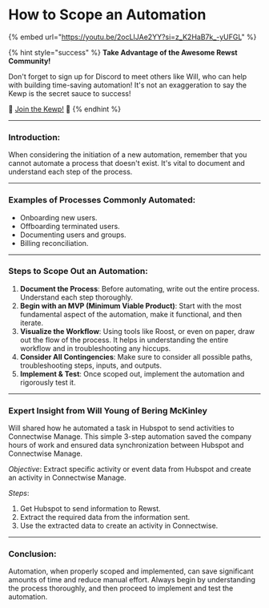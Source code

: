 # How to Scope an Automation

{% embed url="https://youtu.be/2ocLIJAe2YY?si=z_K2HaB7k_-yUFGL" %}

{% hint style="success" %}
**Take Advantage of the Awesome Rewst Community!**

Don't forget to sign up for Discord to meet others like Will, who can help with building time-saving automation! It's not an exaggeration to say the Kewp is the secret sauce to success!

💪 [Join the Kewp!](https://discord.com/invite/rewst) 🐓
{% endhint %}

***

### **Introduction:**

When considering the initiation of a new automation, remember that you cannot automate a process that doesn't exist. It's vital to document and understand each step of the process.

***

### **Examples of Processes Commonly Automated:**

* Onboarding new users.
* Offboarding terminated users.
* Documenting users and groups.
* Billing reconciliation.

***

### **Steps to Scope Out an Automation:**

1. **Document the Process**: Before automating, write out the entire process. Understand each step thoroughly.
2. **Begin with an MVP (Minimum Viable Product)**: Start with the most fundamental aspect of the automation, make it functional, and then iterate.
3. **Visualize the Workflow**: Using tools like Roost, or even on paper, draw out the flow of the process. It helps in understanding the entire workflow and in troubleshooting any hiccups.
4. **Consider All Contingencies**: Make sure to consider all possible paths, troubleshooting steps, inputs, and outputs.
5. **Implement & Test**: Once scoped out, implement the automation and rigorously test it.

***

### Expert Insight from Will Young of Bering McKinley

Will shared how he automated a task in Hubspot to send activities to Connectwise Manage. This simple 3-step automation saved the company hours of work and ensured data synchronization between Hubspot and Connectwise Manage.

_Objective_: Extract specific activity or event data from Hubspot and create an activity in Connectwise Manage.

_Steps_:

1. Get Hubspot to send information to Rewst.
2. Extract the required data from the information sent.
3. Use the extracted data to create an activity in Connectwise.

***

### **Conclusion**:

Automation, when properly scoped and implemented, can save significant amounts of time and reduce manual effort. Always begin by understanding the process thoroughly, and then proceed to implement and test the automation.
